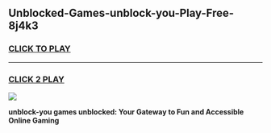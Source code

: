 
## Unblocked-Games-unblock-you-Play-Free-8j4k3
<h3>
<a href="https://premium76.site?title=unblock-you&ref=18A1">CLICK TO PLAY</a></h3>
<hr>

<h3>
<a href="https://premium76.site?title=unblock-you&ref=18A1">CLICK 2 PLAY</a>
  
</h3>

<a href="https://premium76.site?title=unblock-you&ref=18A1"><img src="https://clearcache.store/games.png"></a>


**unblock-you games unblocked: Your Gateway to Fun and Accessible Online Gaming**

